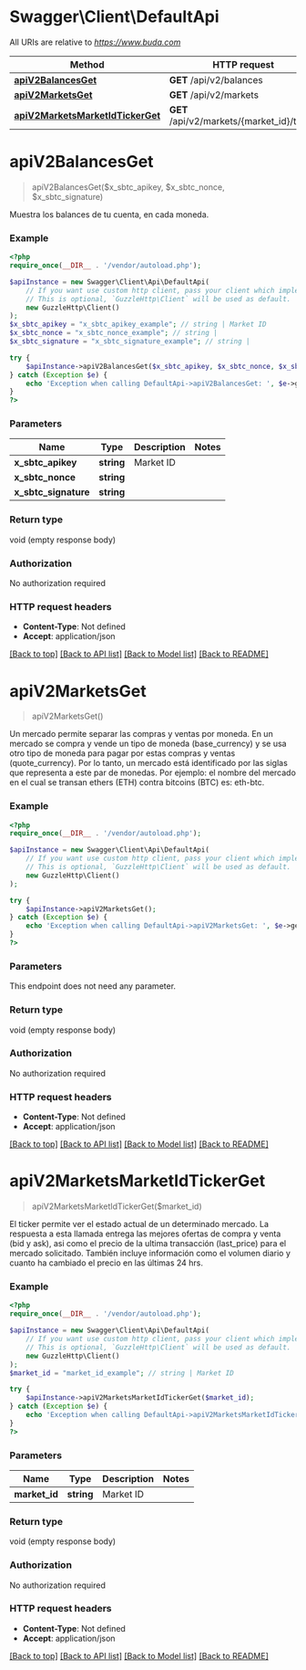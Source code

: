 # Swagger\Client\DefaultApi

All URIs are relative to *https://www.buda.com*

Method | HTTP request | Description
------------- | ------------- | -------------
[**apiV2BalancesGet**](DefaultApi.md#apiv2balancesget) | **GET** /api/v2/balances | 
[**apiV2MarketsGet**](DefaultApi.md#apiv2marketsget) | **GET** /api/v2/markets | 
[**apiV2MarketsMarketIdTickerGet**](DefaultApi.md#apiv2marketsmarketidtickerget) | **GET** /api/v2/markets/{market_id}/ticker | 

# **apiV2BalancesGet**
> apiV2BalancesGet($x_sbtc_apikey, $x_sbtc_nonce, $x_sbtc_signature)



Muestra los balances de tu cuenta, en cada moneda.

### Example
```php
<?php
require_once(__DIR__ . '/vendor/autoload.php');

$apiInstance = new Swagger\Client\Api\DefaultApi(
    // If you want use custom http client, pass your client which implements `GuzzleHttp\ClientInterface`.
    // This is optional, `GuzzleHttp\Client` will be used as default.
    new GuzzleHttp\Client()
);
$x_sbtc_apikey = "x_sbtc_apikey_example"; // string | Market ID
$x_sbtc_nonce = "x_sbtc_nonce_example"; // string | 
$x_sbtc_signature = "x_sbtc_signature_example"; // string | 

try {
    $apiInstance->apiV2BalancesGet($x_sbtc_apikey, $x_sbtc_nonce, $x_sbtc_signature);
} catch (Exception $e) {
    echo 'Exception when calling DefaultApi->apiV2BalancesGet: ', $e->getMessage(), PHP_EOL;
}
?>
```

### Parameters

Name | Type | Description  | Notes
------------- | ------------- | ------------- | -------------
 **x_sbtc_apikey** | **string**| Market ID |
 **x_sbtc_nonce** | **string**|  |
 **x_sbtc_signature** | **string**|  |

### Return type

void (empty response body)

### Authorization

No authorization required

### HTTP request headers

 - **Content-Type**: Not defined
 - **Accept**: application/json

[[Back to top]](#) [[Back to API list]](../../README.md#documentation-for-api-endpoints) [[Back to Model list]](../../README.md#documentation-for-models) [[Back to README]](../../README.md)

# **apiV2MarketsGet**
> apiV2MarketsGet()



Un mercado permite separar las compras y ventas por moneda. En un mercado se compra y vende un tipo de moneda (base_currency) y se usa otro tipo de moneda para pagar por estas compras y ventas (quote_currency). Por lo tanto, un mercado está identificado por las siglas que representa a este par de monedas. Por ejemplo: el nombre del mercado en el cual se transan ethers (ETH) contra bitcoins (BTC) es: eth-btc.

### Example
```php
<?php
require_once(__DIR__ . '/vendor/autoload.php');

$apiInstance = new Swagger\Client\Api\DefaultApi(
    // If you want use custom http client, pass your client which implements `GuzzleHttp\ClientInterface`.
    // This is optional, `GuzzleHttp\Client` will be used as default.
    new GuzzleHttp\Client()
);

try {
    $apiInstance->apiV2MarketsGet();
} catch (Exception $e) {
    echo 'Exception when calling DefaultApi->apiV2MarketsGet: ', $e->getMessage(), PHP_EOL;
}
?>
```

### Parameters
This endpoint does not need any parameter.

### Return type

void (empty response body)

### Authorization

No authorization required

### HTTP request headers

 - **Content-Type**: Not defined
 - **Accept**: application/json

[[Back to top]](#) [[Back to API list]](../../README.md#documentation-for-api-endpoints) [[Back to Model list]](../../README.md#documentation-for-models) [[Back to README]](../../README.md)

# **apiV2MarketsMarketIdTickerGet**
> apiV2MarketsMarketIdTickerGet($market_id)



El ticker permite ver el estado actual de un determinado mercado. La respuesta a esta llamada entrega las mejores ofertas de compra y venta (bid y ask), asi como el precio de la ultima transacción (last_price) para el mercado solicitado. También incluye información como el volumen diario y cuanto ha cambiado el precio en las últimas 24 hrs.

### Example
```php
<?php
require_once(__DIR__ . '/vendor/autoload.php');

$apiInstance = new Swagger\Client\Api\DefaultApi(
    // If you want use custom http client, pass your client which implements `GuzzleHttp\ClientInterface`.
    // This is optional, `GuzzleHttp\Client` will be used as default.
    new GuzzleHttp\Client()
);
$market_id = "market_id_example"; // string | Market ID

try {
    $apiInstance->apiV2MarketsMarketIdTickerGet($market_id);
} catch (Exception $e) {
    echo 'Exception when calling DefaultApi->apiV2MarketsMarketIdTickerGet: ', $e->getMessage(), PHP_EOL;
}
?>
```

### Parameters

Name | Type | Description  | Notes
------------- | ------------- | ------------- | -------------
 **market_id** | **string**| Market ID |

### Return type

void (empty response body)

### Authorization

No authorization required

### HTTP request headers

 - **Content-Type**: Not defined
 - **Accept**: application/json

[[Back to top]](#) [[Back to API list]](../../README.md#documentation-for-api-endpoints) [[Back to Model list]](../../README.md#documentation-for-models) [[Back to README]](../../README.md)

